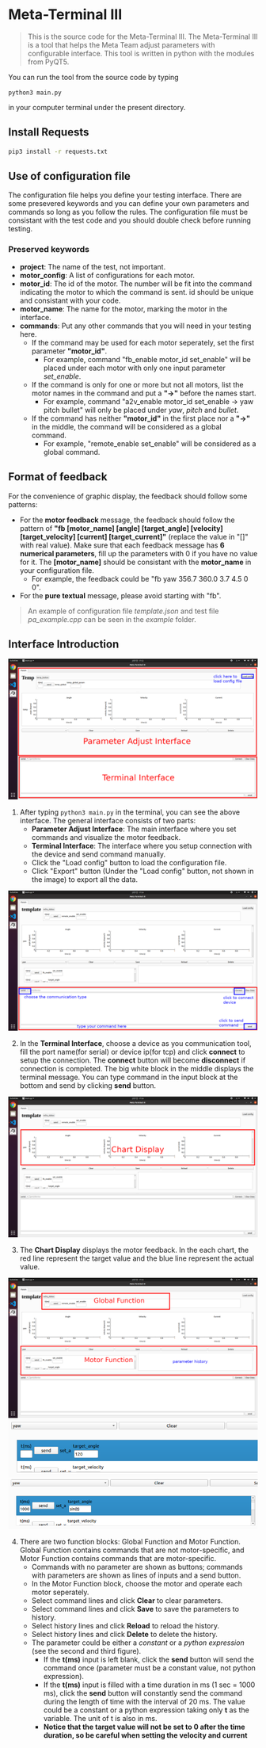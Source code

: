 # Meta-Terminal III

> This is the source code for the Meta-Terminal III. The Meta-Terminal III is a tool that helps the Meta Team adjust parameters with configurable interface. This tool is written in python with the modules from PyQT5.

You can run the tool from the source code by typing

```shell
python3 main.py
```

in your computer terminal under the present directory.

## Install Requests

```bash
pip3 install -r requests.txt
```


## Use of configuration file

The configuration file helps you define your testing interface. There are some presevered keywords and you can define your own parameters and commands so long as you follow the rules. The configuration file must be consistant with the test code and you should double check before running testing.

### Preserved keywords

+ **project**: The name of the test, not important.
+ **motor_config**: A list of configurations for each motor.
+ **motor_id**: The id of the motor. The number will be fit into the command indicating the motor to which the command is sent. id should be unique and consistant with your code.
+ **motor_name**: The name for the motor, marking the motor in the interface.
+ **commands**: Put any other commands that you will need in your testing here.
    + If the command may be used for each motor seperately, set the first parameter **"motor_id"**. 
        + For example, command "fb_enable motor_id set_enable" will be placed under each motor with only one input parameter *set_enable*.
    + If the command is only for one or more but not all motors, list the motor names in the command and put a **"->"** before the names start.
        + For example, command "a2v_enable motor_id set_enable -> yaw pitch bullet" will only be placed under *yaw*, *pitch* and *bullet*. 
    + If the command has neither **"motor_id"** in the first place nor a **"->"** in the middle, the command will be considered as a global command.
        + For example, "remote_enable set_enable" will be considered as a global command.

## Format of feedback

For the convenience of graphic display, the feedback should follow some patterns:

+ For the **motor feedback** message, the feedback should follow the pattern of **"fb \[motor_name] \[angle] \[target_angle] \[velocity] \[target_velocity] \[current] \[target_current]"** (replace the value in "[]" with real value). Make sure that each feedback message has **6 numerical parameters**, fill up the parameters with 0 if you have no value for it. The **\[motor_name]** should be consistant with the **motor_name** in your configuration file.
    + For example, the feedback could be "fb yaw 356.7 360.0 3.7 4.5 0 0".
+ For the **pure textual** message, please avoid starting with "fb".

> An example of configuration file *template.json* and test file *pa_example.cpp* can be seen in the *example* folder.

## Interface Introduction

![Basic Interface](./res/basic_interface.png)

1. After typing ```python3 main.py``` in the terminal, you can see the above interface. The general interface consists of two parts:
    + **Parameter Adjust Interface**: The main interface where you set commands and visualize the motor feedback.
    + **Terminal Interface**: The interface where you setup connection with the device and send command manually.
    + Click the "Load config" button to load the configuration file.
    + Click "Export" button (Under the "Load config" button, not shown in the image) to export all the data.

![Terminal Area](./res/terminal_area.png)

2. In the **Terminal Interface**, choose a device as you communication tool, fill the port name(for serial) or device ip(for tcp) and click **connect** to setup the connection. The **connect** button will become **disconnect** if connection is completed. The big white block in the middle displays the terminal message. You can type command in the input block at the bottom and send by clicking **send** button.

![Chart Display](./res/chart_area.png)

3. The **Chart Display** displays the motor feedback. In the each chart, the red line represent the target value and the blue line represent the actual value.

![Function Area](./res/function_area.png)
![param_2](./res/param_2.png)
![param_1](./res/param_1.png)

4. There are two function blocks: Global Function and Motor Function. Global Function contains commands that are not motor-specific, and Motor Function contains commands that are motor-specific.
    + Commands with no parameter are shown as buttons; commands with parameters are shown as lines of inputs and a send button.
    + In the Motor Function block, choose the motor and operate each motor seperately.
    + Select command lines and click **Clear** to clear parameters.
    + Select command lines and click **Save** to save the parameters to history.
    + Select history lines and click **Reload** to reload the history.
    + Select history lines and click **Delete** to delete the history.
    + The parameter could be either a *constant* or a *python expression* (see the second and third figure).
        + If the **t(ms)** input is left blank, click the **send** button will send the command once (parameter must be a constant value, not python expression).
        + If the **t(ms)** input is filled with a time duration in ms (1 sec = 1000 ms), click the **send** button will constantly send the command during the length of time with the interval of 20 ms. The value could be a constant or a python expression taking only **t** as the variable. The unit of t is also in ms.
        + **Notice that the target value will not be set to 0 after the time duration, so be careful when setting the velocity and current**
